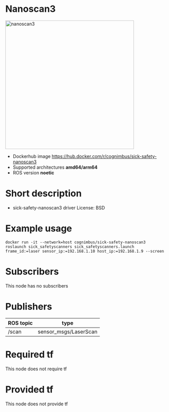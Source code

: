 # Nanoscan3

<img src="./nanoscan3/nanoscan3.png" alt="nanoscan3" width="400"/>

* Dockerhub image https://hub.docker.com/r/cognimbus/sick-safety-nanoscan3
* Supported architectures <b>amd64/arm64</b>
* ROS version <b>noetic
</b>

# Short description
* sick-safety-nanoscan3 driver
License: BSD

# Example usage
```
docker run -it --network=host cognimbus/sick-safety-nanoscan3 roslaunch sick_safetyscanners sick_safetyscanners.launch frame_id:=laser sensor_ip:=192.168.1.10 host_ip:=192.168.1.9 --screen
```

# Subscribers
This node has no subscribers


# Publishers
ROS topic | type
--- | ---
/scan | sensor_msgs/LaserScan


# Required tf
This node does not require tf


# Provided tf
This node does not provide tf


